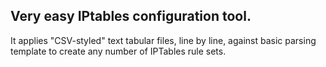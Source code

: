 ## Very easy IPtables configuration tool.
It applies "CSV-styled" text tabular files, line by line, against
basic parsing template to create any number of IPTables rule sets.
